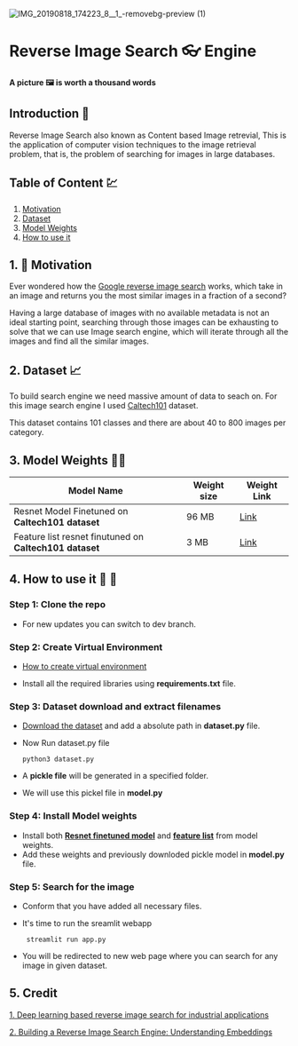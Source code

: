 ![IMG_20190818_174223_8__1_-removebg-preview (1)](https://user-images.githubusercontent.com/63397654/162138000-2856940c-34da-407e-9563-62aa9bc1259c.png)


# Reverse Image Search :eyeglasses: Engine 
**A picture :framed_picture: is worth a thousand words**

## Introduction :pushpin:
Reverse Image Search also known as Content based Image retrevial, This is the application of computer vision techniques to the image retrieval problem, that is, the problem of searching for images in large databases.
 
## Table of Content :chart:
1. [Motivation](#motivation)
2. [Dataset](#dataset)
3. [Model Weights](#model-weights)
4. [How to use it](#how-to-use-it)


## 1. :thinking: Motivation[](#motivation)
Ever wondered how the [Google reverse image search](https://en.wikipedia.org/wiki/Google_Images#Search_by_Image_feature) works, which take in an image and returns you the most similar images in a fraction of a second? 

Having a large database of images with no available metadata is not an ideal starting point, searching through those images can be exhausting to solve that we can use Image search engine, which will iterate through all the images and find all the similar images.

## 2. Dataset[](#dataset) :chart_with_upwards_trend:
To build search engine we need massive amount of data to seach on. For this image search engine I used [Caltech101](https://data.caltech.edu/records/20086) dataset.

This dataset contains 101 classes and there are about 40 to 800 images per category.
    

## 3. Model Weights[](#model-weights) :weight_lifting_woman:


| Model Name                                          | Weight size   | Weight Link
| -------------                                       | ------------- | --------
| Resnet Model Finetuned on **Caltech101 dataset**        | 96 MB         | [Link](https://drive.google.com/file/d/1BQrPqh-CYey4vU0x3H4Ok5EX5WE-JV_K/view?usp=sharing)
| Feature list resnet finutuned on **Caltech101 dataset** | 3 MB          | [Link](https://drive.google.com/file/d/1BR2x6kPLSRgrh1NMrd1wd7mJOccbqKmh/view?usp=sharing)


## 4. How to use it[](#how-to-use-it) :microscope: :test_tube: 
### Step 1: Clone the repo
- For new updates you can switch to dev branch.

### Step 2: Create Virtual Environment
- [How to create virtual environment](https://docs.python.org/3/library/venv.html)

- Install all the required libraries using **requirements.txt** file.

### Step 3: Dataset download and extract filenames
- [Download the dataset](https://data.caltech.edu/records/20086) and add a absolute path in **dataset.py** file.
- Now Run dataset.py file

      python3 dataset.py
- A **pickle file** will be generated in a specified folder.
- We will use this pickel file in **model.py**

### Step 4: Install Model weights
- Install both [**Resnet finetuned model**](https://drive.google.com/file/d/1BQrPqh-CYey4vU0x3H4Ok5EX5WE-JV_K/view?usp=sharing) and [**feature list**](https://drive.google.com/file/d/1BR2x6kPLSRgrh1NMrd1wd7mJOccbqKmh/view?usp=sharing) from model weights.
- Add these weights and previously downloded pickle model in **model.py** file.

### Step 5: Search for the image
- Conform that you have added all necessary files.
- It's time to run the sreamlit webapp

       streamlit run app.py
- You will be redirected to new web page where you can search for any image in given dataset.


## 5. Credit
[1. Deep learning based reverse image search for industrial applications](https://towardsdatascience.com/deep-learning-based-reverse-image-search-for-industrial-applications-33ba4b0d32c4)

[2. Building a Reverse Image Search Engine: Understanding Embeddings](https://www.oreilly.com/library/view/practical-deep-learning/9781492034858/ch04.html)

